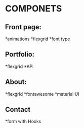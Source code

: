 # COMPONETS
## Front page: 
*animations
*flexgrid
*font type

## Portfolio:
*flexgrid
*API

## About:
*flexgrid
*fontawesome
*material UI

## Contact
*form with Hooks
